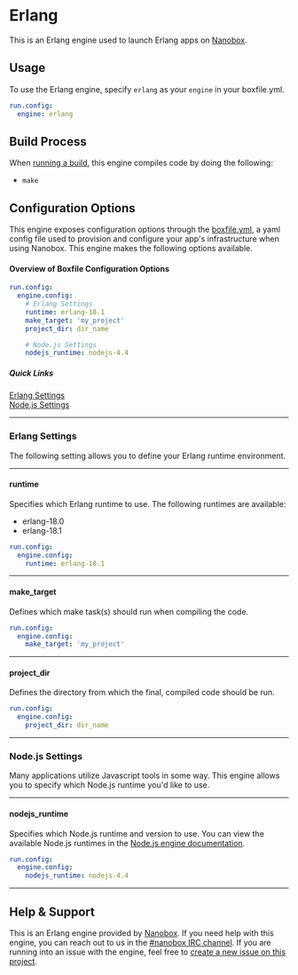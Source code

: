 # Erlang

This is an Erlang engine used to launch Erlang apps on [Nanobox](http://nanobox.io).

## Usage
To use the Erlang engine, specify `erlang` as your `engine` in your boxfile.yml.

```yaml
run.config:
  engine: erlang
```

## Build Process
When [running a build](https://docs.nanboox.io/cli/build/), this engine compiles code by doing the following:

- `make`

## Configuration Options
This engine exposes configuration options through the [boxfile.yml](http://docs.nanobox.io/app-config/boxfile/), a yaml config file used to provision and configure your app's infrastructure when using Nanobox. This engine makes the following options available.

#### Overview of Boxfile Configuration Options
```yaml
run.config:
  engine.config:
    # Erlang Settings
    runtime: erlang-18.1
    make_target: 'my_project'
    project_dir: dir_name

    # Node.js Settings
    nodejs_runtime: nodejs-4.4
```
##### Quick Links
[Erlang Settings](#erlang-settings)  
[Node.js Settings](#nodejs-settings)

---

### Erlang Settings
The following setting allows you to define your Erlang runtime environment.

---

#### runtime
Specifies which Erlang runtime to use. The following runtimes are available:

- erlang-18.0
- erlang-18.1

```yaml
run.config:
  engine.config:
    runtime: erlang-18.1
```

---

#### make_target
Defines which make task(s) should run when compiling the code.

```yaml
run.config:
  engine.config:
    make_target: 'my_project'
```

---

#### project_dir
Defines the directory from which the final, compiled code should be run.

```yaml
run.config:
  engine.config:
    project_dir: dir_name
```

---

### Node.js Settings
Many applications utilize Javascript tools in some way. This engine allows you to specify which Node.js runtime you'd like to use.

---

#### nodejs_runtime
Specifies which Node.js runtime and version to use. You can view the available Node.js runtimes in the [Node.js engine documentation](https://github.com/nanobox-io/nanobox-engine-nodejs#runtime).

```yaml
run.config:
  engine.config:
    nodejs_runtime: nodejs-4.4
```

---

## Help & Support
This is an Erlang engine provided by [Nanobox](http://nanobox.io). If you need help with this engine, you can reach out to us in the [#nanobox IRC channel](http://webchat.freenode.net/?channels=nanobox). If you are running into an issue with the engine, feel free to [create a new issue on this project](https://github.com/nanobox-io/nanobox-engine-java/issues/new).

